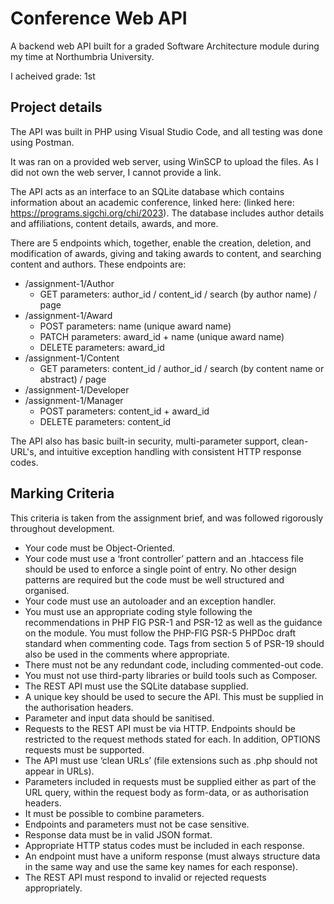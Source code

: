 # Conference Web API
A backend web API built for a graded Software Architecture module during my time at Northumbria University. 

I acheived grade: 1st

## Project details
The API was built in PHP using Visual Studio Code, and all testing was done using Postman.

It was ran on a provided web server, using WinSCP to upload the files. As I did not own the web server, I cannot provide a link.

The API acts as an interface to an SQLite database which contains information about an academic conference, linked here: (linked here: https://programs.sigchi.org/chi/2023). The database includes author details and affiliations, content details, awards, and more.

There are 5 endpoints which, together, enable the creation, deletion, and modification of awards, giving and taking awards to content, and searching content and authors. These endpoints are:
- /assignment-1/Author
  - GET parameters: author_id / content_id / search (by author name) / page
- /assignment-1/Award
  - POST parameters: name (unique award name)
  - PATCH parameters: award_id + name (unique award name)
  - DELETE parameters: award_id
- /assignment-1/Content
  - GET parameters: content_id / author_id / search (by content name or abstract) / page
- /assignment-1/Developer
- /assignment-1/Manager
  - POST parameters: content_id + award_id
  - DELETE parameters: content_id

The API also has basic built-in security, multi-parameter support, clean-URL's, and intuitive exception handling with consistent HTTP response codes.

## Marking Criteria
This criteria is taken from the assignment brief, and was followed rigorously throughout development.

- Your code must be Object-Oriented.
- Your code must use a ‘front controller’ pattern and an .htaccess file should be used to enforce a single point of entry. No other design patterns are required but the code must be well structured and organised.
- Your code must use an autoloader and an exception handler.
- You must use an appropriate coding style following the recommendations in PHP FIG PSR-1 and PSR-12 as well as the guidance on the module. You must follow the PHP-FIG PSR-5 PHPDoc draft standard when commenting code. Tags from section 5 of PSR-19 should also be used in the comments where appropriate.
- There must not be any redundant code, including commented-out code.
- You must not use third-party libraries or build tools such as Composer.
- The REST API must use the SQLite database supplied.
- A unique key should be used to secure the API. This must be supplied in the authorisation headers.
- Parameter and input data should be sanitised.
- Requests to the REST API must be via HTTP. Endpoints should be restricted to the request methods stated for each. In addition, OPTIONS requests must be supported.
- The API must use ‘clean URLs’ (file extensions such as .php should not appear in URLs).
- Parameters included in requests must be supplied either as part of the URL query, within the request body as form-data, or as authorisation headers.
- It must be possible to combine parameters.
- Endpoints and parameters must not be case sensitive.
- Response data must be in valid JSON format.
- Appropriate HTTP status codes must be included in each response.
- An endpoint must have a uniform response (must always structure data in the same way and use the same key names for each response).
- The REST API must respond to invalid or rejected requests appropriately.
